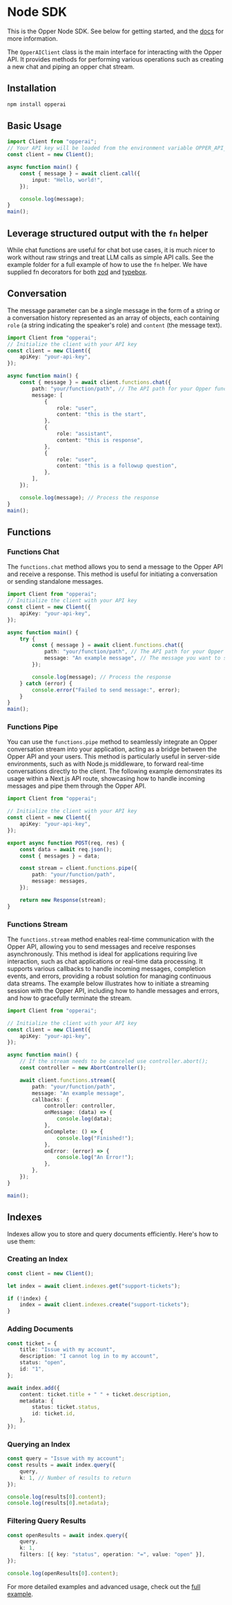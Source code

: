 # Node SDK

This is the Opper Node SDK. See below for getting started, and the [docs](https://docs.opper.ai) for more information.

The `OpperAIClient` class is the main interface for interacting with the Opper API. It provides methods for performing various operations such as creating a new chat and piping an opper chat stream.

## Installation

```bash
npm install opperai
```

## Basic Usage

```typescript
import Client from "opperai";
// Your API key will be loaded from the environment variable OPPER_API_KEY if not provided
const client = new Client();

async function main() {
    const { message } = await client.call({
        input: "Hello, world!",
    });

    console.log(message);
}
main();
```

## Leverage structured output with the `fn` helper

While chat functions are useful for chat bot use cases, it is much nicer to work without raw strings and treat LLM calls as simple API calls. See the example folder for a full example of how to use the `fn` helper. We have supplied fn decorators for both [zod](./examples/zod-fn-decorator.ts) and [typebox](./examples/typebox-fn-decorator.ts).

## Conversation

The message parameter can be a single message in the form of a string or a conversation history represented as an array of objects, each containing `role` (a string indicating the speaker's role) and `content` (the message text).

```typescript
import Client from "opperai";
// Initialize the client with your API key
const client = new Client({
    apiKey: "your-api-key",
});

async function main() {
    const { message } = await client.functions.chat({
        path: "your/function/path", // The API path for your Opper function
        message: [
            {
                role: "user",
                content: "this is the start",
            },
            {
                role: "assistant",
                content: "this is response",
            },
            {
                role: "user",
                content: "this is a followup question",
            },
        ],
    });

    console.log(message); // Process the response
}
main();
```

## Functions

### Functions Chat

The `functions.chat` method allows you to send a message to the Opper API and receive a response. This method is useful for initiating a conversation or sending standalone messages.

```typescript
import Client from "opperai";
// Initialize the client with your API key
const client = new Client({
    apiKey: "your-api-key",
});

async function main() {
    try {
        const { message } = await client.functions.chat({
            path: "your/function/path", // The API path for your Opper function
            message: "An example message", // The message you want to send
        });

        console.log(message); // Process the response
    } catch (error) {
        console.error("Failed to send message:", error);
    }
}
main();
```

### Functions Pipe

You can use the `functions.pipe` method to seamlessly integrate an Opper conversation stream into your application, acting as a bridge between the Opper API and your users. This method is particularly useful in server-side environments, such as with Node.js middleware, to forward real-time conversations directly to the client. The following example demonstrates its usage within a Next.js API route, showcasing how to handle incoming messages and pipe them through the Opper API.

```typescript
import Client from "opperai";

// Initialize the client with your API key
const client = new Client({
    apiKey: "your-api-key",
});

export async function POST(req, res) {
    const data = await req.json();
    const { messages } = data;

    const stream = client.functions.pipe({
        path: "your/function/path",
        message: messages,
    });

    return new Response(stream);
}
```

### Functions Stream

The `functions.stream` method enables real-time communication with the Opper API, allowing you to send messages and receive responses asynchronously. This method is ideal for applications requiring live interaction, such as chat applications or real-time data processing. It supports various callbacks to handle incoming messages, completion events, and errors, providing a robust solution for managing continuous data streams. The example below illustrates how to initiate a streaming session with the Opper API, including how to handle messages and errors, and how to gracefully terminate the stream.

```typescript
import Client from "opperai";

// Initialize the client with your API key
const client = new Client({
    apiKey: "your-api-key",
});

async function main() {
    // If the stream needs to be canceled use controller.abort();
    const controller = new AbortController();

    await client.functions.stream({
        path: "your/function/path",
        message: "An example message",
        callbacks: {
            controller: controller,
            onMessage: (data) => {
                console.log(data);
            },
            onComplete: () => {
                console.log("Finished!");
            },
            onError: (error) => {
                console.log("An Error!");
            },
        },
    });
}

main();
```

## Indexes

Indexes allow you to store and query documents efficiently. Here's how to use them:

### Creating an Index

```typescript
const client = new Client();

let index = await client.indexes.get("support-tickets");

if (!index) {
    index = await client.indexes.create("support-tickets");
}
```

### Adding Documents

```typescript
const ticket = {
    title: "Issue with my account",
    description: "I cannot log in to my account",
    status: "open",
    id: "1",
};

await index.add({
    content: ticket.title + " " + ticket.description,
    metadata: {
        status: ticket.status,
        id: ticket.id,
    },
});
```

### Querying an Index

```typescript
const query = "Issue with my account";
const results = await index.query({
    query,
    k: 1, // Number of results to return
});

console.log(results[0].content);
console.log(results[0].metadata);
```

### Filtering Query Results

```typescript
const openResults = await index.query({
    query,
    k: 1,
    filters: [{ key: "status", operation: "=", value: "open" }],
});

console.log(openResults[0].content);
```

For more detailed examples and advanced usage, check out the [full example](https://github.com/opper-ai/opper-node/blob/main/examples/example-indexes.ts).
